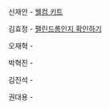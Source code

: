 신재안 - [웰컴 키트](https://www.acmicpc.net/problem/30802)

김효정 - [팰린드롬인지 확인하기](https://www.acmicpc.net/problem/10988)

오재혁 - 

박혁진 - 

김진석 - 

권대용 - 

